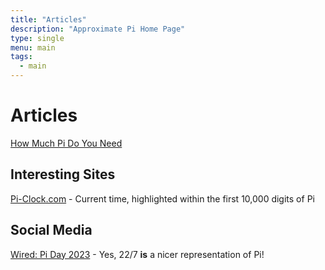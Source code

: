```yaml
---
title: "Articles"
description: "Approximate Pi Home Page"
type: single
menu: main
tags:
  - main
---
```

# Articles

[How Much Pi Do You Need](https://blogs.scientificamerican.com/observations/how-much-pi-do-you-need/)

## Interesting Sites

[Pi-Clock.com](http://pi-clock.com/?clock-type=24) - Current time, highlighted within the first 10,000 digits of Pi

## Social Media

[Wired: Pi Day 2023](https://twitter.com/WIRED/status/1635611754746220547) - Yes, 22/7 **is** a nicer representation of Pi!